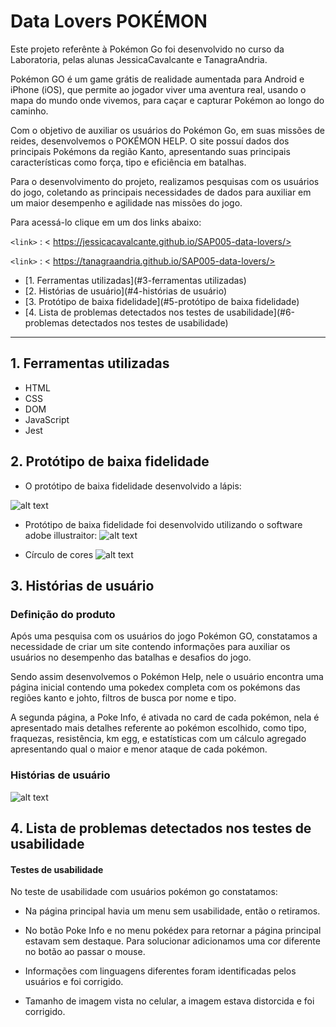 # Data Lovers POKÉMON

Este projeto referênte à Pokémon Go foi desenvolvido no curso da Laboratoria, pelas alunas JessicaCavalcante e TanagraAndria.

Pokémon GO é um game grátis de realidade aumentada para Android e iPhone (iOS), 
que permite ao jogador viver uma aventura real, usando o mapa do mundo onde vivemos, 
para caçar e capturar Pokémon ao longo do caminho.

Com o objetivo de auxiliar os usuários do Pokémon Go, em suas missões de reides,
desenvolvemos o POKÉMON HELP. O site possuí dados dos principais Pokémons da região
Kanto, apresentando suas principais características como força, tipo  e eficiência
em batalhas. 

Para o desenvolvimento do projeto, realizamos pesquisas com os usuários do jogo,
coletando as principais necessidades de dados para auxiliar em um maior desempenho
e agilidade nas missões do jogo.

Para acessá-lo clique em um dos links abaixo:

`<link>` : < https://jessicacavalcante.github.io/SAP005-data-lovers/>

`<link>` : < https://tanagraandria.github.io/SAP005-data-lovers/>










* [1. Ferramentas utilizadas](#3-ferramentas utilizadas)
* [2. Histórias de usuário](#4-histórias de usuário)
* [3. Protótipo de baixa fidelidade](#5-protótipo de baixa fidelidade)
* [4. Lista de problemas detectados nos testes de usabilidade](#6-problemas detectados nos testes de usabilidade)


***

## 1. Ferramentas utilizadas

* HTML 
* CSS
* DOM
* JavaScript
* Jest 




## 2. Protótipo de baixa fidelidade

* O protótipo de baixa fidelidade  desenvolvido a lápis:

![alt text](src/img/PSX_20201204_133727.jpg)

* Protótipo de baixa fidelidade foi desenvolvido utilizando o software adobe illustraitor:
![alt text](src/img/site.jpg)

* Círculo de cores
![alt text](src/img/cores.png)

## 3. Histórias de usuário

### Definição do produto

Após uma pesquisa com os usuários do jogo Pokémon GO, constatamos a necessidade de criar um site contendo informações para auxiliar os usuários no desempenho das batalhas e desafios do jogo. 

Sendo assim desenvolvemos o Pokémon Help, nele o usuário encontra uma página inicial contendo uma pokedex completa com os pokémons das regiões kanto e johto,  filtros de busca por nome e  tipo. 

A segunda página, a Poke Info, é ativada no card de cada pokémon, nela é apresentado mais detalhes referente ao pokémon escolhido, como tipo, fraquezas, resistência, km egg, e estatísticas com  um cálculo agregado apresentando qual o maior e menor ataque de cada pokémon.


### Histórias de usuário

![alt text](src/img/historia.png)

## 4. Lista de problemas detectados nos testes de usabilidade

#### Testes de usabilidade

No teste de usabilidade com usuários pokémon go constatamos:

* Na página principal havia um menu sem usabilidade, então o retiramos.

* No botão Poke Info e no menu pokédex para retornar a página principal estavam sem destaque. Para solucionar adicionamos uma cor diferente no botão ao passar o mouse.

* Informações com linguagens diferentes foram identificadas pelos usuários e foi corrigido.

* Tamanho de imagem vista no celular, a imagem estava distorcida e foi corrigido.









